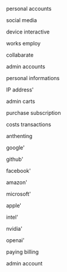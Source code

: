 

personal accounts

social media 

device interactive 

works employ   

collabarate 

admin accounts

personal informations 

IP address' 

admin carts 

purchase subscription

costs transactions 

anthenting

google'

github'

facebook'

amazon'

microsoft'

apple'

intel'

nvidia'

openai' 

paying billing

admin account 




